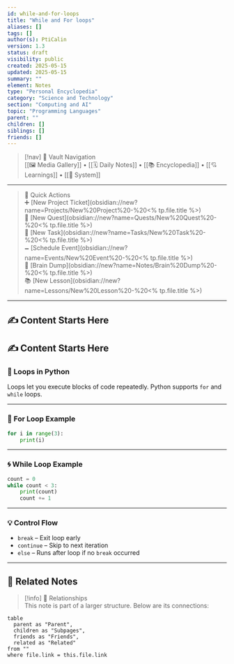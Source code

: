 ```yaml
---
id: while-and-for-loops
title: "While and For loops"
aliases: []
tags: []
author(s): PtiCalin
version: 1.3
status: draft
visibility: public
created: 2025-05-15
updated: 2025-05-15
summary: ""
element: Notes
type: "Personal Encyclopedia"
category: "Science and Technology"
section: "Computing and AI"
topic: "Programming Languages"
parent: ""
children: []
siblings: []
friends: []
---
```

> [!nav] 🧱 Vault Navigation  
> [[🖼 Media Gallery]] • [[🗓 Daily Notes]] • [[📚 Encyclopedia]] • [[💘 Learnings]] • [[🧠 System]]

---

> 🌛 Quick Actions  
> ➕ [New Project Ticket](obsidian://new?name=Projects/New%20Project%20-%20<% tp.file.title %>)  
> 🌹 [New Quest](obsidian://new?name=Quests/New%20Quest%20-%20<% tp.file.title %>)  
> 🎯 [New Task](obsidian://new?name=Tasks/New%20Task%20-%20<% tp.file.title %>)  
> 🗕 [Schedule Event](obsidian://new?name=Events/New%20Event%20-%20<% tp.file.title %>)  
> 📝 [Brain Dump](obsidian://new?name=Notes/Brain%20Dump%20-%20<% tp.file.title %>)  
> 📚 [New Lesson](obsidian://new?name=Lessons/New%20Lesson%20-%20<% tp.file.title %>)

---

## ✍️ Content Starts Here

## ✍️ Content Starts Here

### 🔁 Loops in Python

Loops let you execute blocks of code repeatedly. Python supports `for` and `while` loops.

---

### 🧪 For Loop Example

```python
for i in range(3):
    print(i)
```

---

### 🌀 While Loop Example

```python
count = 0
while count < 3:
    print(count)
    count += 1
```

---

### 💡 Control Flow

- `break` – Exit loop early
- `continue` – Skip to next iteration
- `else` – Runs after loop if no `break` occurred


---

## 🔗 Related Notes

> [!info] 🧠 Relationships  
> This note is part of a larger structure. Below are its connections:

```dataview
table
  parent as "Parent",
  children as "Subpages",
  friends as "Friends",
  related as "Related"
from ""
where file.link = this.file.link
```
